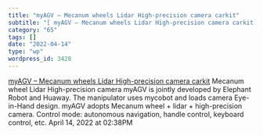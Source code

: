 ```yaml
---
title: "myAGV – Mecanum wheels Lidar High-precision camera carkit"
subtitle: "[ myAGV – Mecanum wheels Lidar High-precision camera carkit](https://shop.elephantrobotics.com/produ..."
category: "65"
tags: []
date: "2022-04-14"
type: "wp"
wordpress_id: 3428
---
```

[ myAGV – Mecanum wheels Lidar High-precision camera carkit](https://shop.elephantrobotics.com/products/myagv?variant=39485298835542)
 Mecanum wheel Lidar High-precision camera myAGV is jointly developed by Elephant Robot and Huaway. The manipulator uses mycobot and loads camera Eye-in-Hand design. myAGV adopts Mecanum wheel + lidar + high-precision camera. Control mode: autonomous navigation, handle control, keyboard control, etc.
April 14, 2022 at 02:38PM